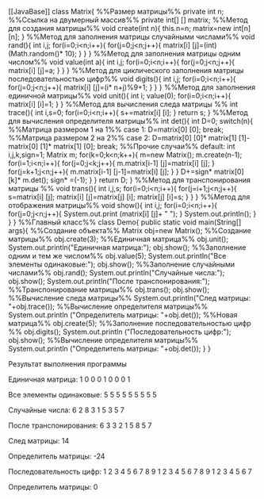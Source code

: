 [[JavaBase]]
class Matrix{
%%Размер матрицы%%
	private int n;
%%Ссылка на двумерный массив%%
	private int[]  [] matrix;
%%Метод для создания матрицы%%
	void create(int n){
		this.n=n;
		matrix=new int[n]  [n];
	}
%%Метод для заполнения матрицы случайными числами%%
	void rand(){
		int i,j;
		for(i=0;i<n;i++){
			for(j=0;j<n;j++){
				matrix[i]  [j]=(int)(Math.random()* 10);
			}
		}
	}
%%Метод для заполнения матрицы одним числом%%
	void value(int a){
		int i,j;
		for(i=0;i<n;i++){
			for(j=0;j<n;j++){
				matrix[i]  [j]=a;
			}
		}
	}
%%Метод для циклического заполнения матрицы последовательностью цифр%%
	void digits(){
		int i,j;
		for(i=0;i<n;i++){
			for(j=0;j<n;j++){
				matrix[i]  [j]=(i* n+j)%9+1;
			}
		}
	}
%%Метод для заполнения единичной матрицы%%
	void unit(){
		int i;
		value(0);
		for(i=0;i<n;i++){
			matrix[i]  [i]=1;
		}
	}
%%Метод для вычисления следа матрицы %%
	int trace(){
		int i,s=0;
		for(i=0;i<n;i++){
			s+=matrix[i]  [i];
		}
		return s;
	}
%%Метод для вычисления определителя матрицы%%
	int det(){
		int D=0;
		switch(n){
%%Матрица размером 1 на 1%%
			case 1:
				D=matrix[0]  [0];
				break;
%%Матрица размером 2 на 2%%
			case 2:
				D=matrix[0]  [0]* matrix[1]  [1]-
				matrix[0]  [1]* matrix[1]  [0];
				break;
%%Прочие случаи%%
			default:
				int i,j,k,sign=1;
				Matrix m;
				for(k=0;k<n;k++){
					m=new Matrix();
					m.create(n-1);
					for(i=1;i<n;i++){
						for(j=0;j<k;j++){
							m.matrix[i-1]  [j]=matrix[i]  [j];
						}
						for(j=k+1;j<n;j++){
							m.matrix[i-1]  [j-1]=matrix[i]  [j];
						}
					}
					D+=sign* matrix[0]  [k]* m.det();
					sign* =(-1);
				}
			}
			return D;
		}
%%Метод для транспонирования матрицы %%
		void trans(){
			int i,j,s;
			for(i=0;i<n;i++){
				for(j=i+1;j<n;j++){
					s=matrix[i]  [j];
					matrix[i]  [j]=matrix[j]  [i];
					matrix[j]  [i]=s;
				}
			}
		}
%%Метод для отображения матрицы%%
		void show(){
			int i,j;
			for(i=0;i<n;i++){
				for(j=0;j<n;j++){
					System.out.print
					(matrix[i]  [j]+ " ");
				}
				System.out.println();
			}
		}
	}
%%Главный класс%%
	class Demo{
		public static void main(String[] args){
%%Создание объекта%%
			Matrix obj=new Matrix();
%%Создание матрицы%%
			obj.create(3);
%%Единичная матрица%%
			obj.unit();
			System.out.println("Единичная матрица:");
			obj.show();
%%Заполнение одним и тем же числом%%
			obj.value(5);
			System.out.println("Все элементы одинаковые:");
			obj.show();
%%Заполнение случайными числами%%
			obj.rand();
			System.out.println("Случайные числа:");
			obj.show();
			System.out.println("После транспонирования:");
%%Транспонирование матрицы%%
			obj.trans();
			obj.show();
%%Вычисление следа матрицы%%
			System.out.println("След матрицы: "+obj.trace());
%%Вычисление определителя матрицы%%
			System.out.println
			("Определитель матрицы: "+obj.det());
%%Новая матрица%%
			obj.create(5);
%%Заполнение последовательностью цифр %%
			obj.digits();
			System.out.println
			("Последовательность цифр:");
			obj.show();
%%Вычисление определителя матрицы%%
			System.out.println
			("Определитель матрицы: "+obj.det());
	}
}

Результат выполнения программы

Единичная матрица:
1 0 0
0 1 0
0 0 1

Все элементы одинаковые:
5 5 5
5 5 5
5 5 5

Случайные числа:
6 2 8
3 1 5
3 5 7

После транспонирования:
6 3 3
2 1 5
8 5 7

След матрицы: 14

Определитель матрицы: -24

Последовательность цифр:
1 2 3 4 5
6 7 8 9 1
2 3 4 5 6
7 8 9 1 2
3 4 5 6 7

Определитель матрицы: 0